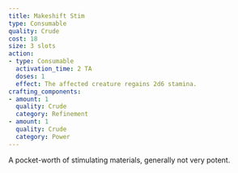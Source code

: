 ```yaml
---
title: Makeshift Stim
type: Consumable
quality: Crude
cost: 18
size: 3 slots
action:
- type: Consumable
  activation_time: 2 TA
  doses: 1
  effect: The affected creature regains 2d6 stamina.
crafting_components:
- amount: 1
  quality: Crude
  category: Refinement
- amount: 1
  quality: Crude
  category: Power
---
```

A pocket-worth of stimulating materials, generally not very potent.
